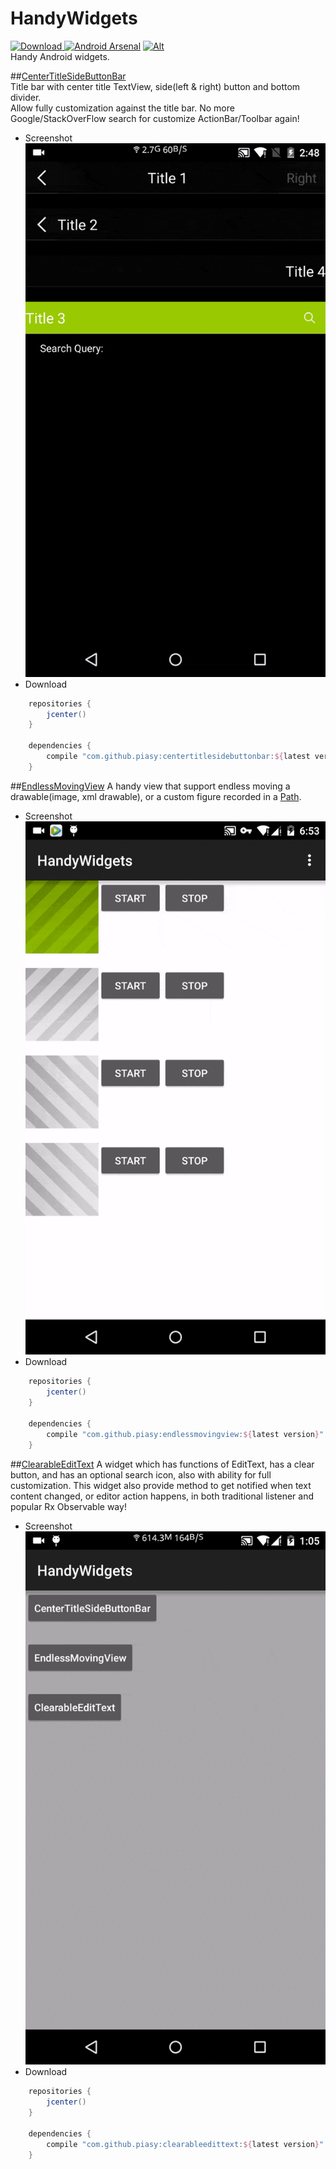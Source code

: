 # HandyWidgets
[ ![Download](https://api.bintray.com/packages/piasy/maven/HandyWidgets/images/download.svg) ](https://bintray.com/piasy/maven/HandyWidgets/_latestVersion) [![Android Arsenal](https://img.shields.io/badge/Android%20Arsenal-HandyWidgets-green.svg?style=flat)](https://android-arsenal.com/details/1/2455) [![Alt](http://developer.android.com/images/brand/en_app_rgb_wo_45.png)](https://play.google.com/store/apps/details?id=com.github.piasy.handywidgets)  
Handy Android widgets.  

##[CenterTitleSideButtonBar](centertitlesidebuttonbar)  
Title bar with center title TextView, side(left & right) button and bottom divider.  
Allow fully customization against the title bar. No more Google/StackOverFlow search for customize ActionBar/Toolbar again!
+  Screenshot  
![center_title_side_button_bar.gif](art/center_title_side_button_bar.gif)
+  Download
```groovy
    repositories {
        jcenter()
    }

    dependencies {
        compile "com.github.piasy:centertitlesidebuttonbar:${latest version}"
    }
```

##[EndlessMovingView](endlessmovingview)
A handy view that support endless moving a drawable(image, xml drawable), or a custom figure recorded in a [Path](http://developer.android.com/reference/android/graphics/Path.html).
+  Screenshot  
![EndlessMovingBitmapView.gif](art/EndlessMovingBitmapView.gif)
+  Download
```groovy
    repositories {
        jcenter()
    }

    dependencies {
        compile "com.github.piasy:endlessmovingview:${latest version}"
    }
```

##[ClearableEditText](clearableedittext)
A widget which has functions of EditText, has a clear button, and has an optional search icon, also with ability for full customization. This widget also provide method to get notified when text content changed, or editor action happens, in both traditional listener and popular Rx Observable way!
+  Screenshot  
![clearable_edit_text.gif](art/clearable_edit_text.gif)
+  Download
```groovy
    repositories {
        jcenter()
    }

    dependencies {
        compile "com.github.piasy:clearableedittext:${latest version}"
    }
```